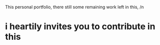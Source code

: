 This personal portfolio,
there still some remaining work left in this, /n
# i heartily invites you to contribute in this #
